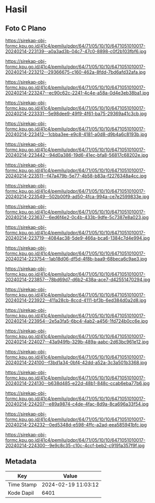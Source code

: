 # Hasil

## Foto C Plano

https://sirekap-obj-formc.kpu.go.id/41c4/pemilu/pdpr/64/71/05/10/10/6471051010017-20240214-223139--a0a3ad3b-04c7-47c0-8898-c0f2b103fbf6.jpg

https://sirekap-obj-formc.kpu.go.id/41c4/pemilu/pdpr/64/71/05/10/10/6471051010017-20240214-223212--29366675-c160-462a-8fdd-7bd6afd32afa.jpg

https://sirekap-obj-formc.kpu.go.id/41c4/pemilu/pdpr/64/71/05/10/10/6471051010017-20240214-223247--ec90c62c-2241-4c4e-a58a-0d4e3eb38ba1.jpg

https://sirekap-obj-formc.kpu.go.id/41c4/pemilu/pdpr/64/71/05/10/10/6471051010017-20240214-223331--5e98dee9-49f9-4f61-ba75-29369a41c3cb.jpg

https://sirekap-obj-formc.kpu.go.id/41c4/pemilu/pdpr/64/71/05/10/10/6471051010017-20240214-223412--1cbba3ee-e9c8-4181-a0d8-d9b4a6c8193b.jpg

https://sirekap-obj-formc.kpu.go.id/41c4/pemilu/pdpr/64/71/05/10/10/6471051010017-20240214-223442--94d0a386-19d6-41ec-bfa8-56817c68202e.jpg

https://sirekap-obj-formc.kpu.go.id/41c4/pemilu/pdpr/64/71/05/10/10/6471051010017-20240214-223511--f47a479b-5e77-4b58-b83a-f2276348a4cc.jpg

https://sirekap-obj-formc.kpu.go.id/41c4/pemilu/pdpr/64/71/05/10/10/6471051010017-20240214-223549--502b00f9-ad50-4fca-994a-ce7e2599833e.jpg

https://sirekap-obj-formc.kpu.go.id/41c4/pemilu/pdpr/64/71/05/10/10/6471051010017-20240214-223637--6ed6f4e2-0c4b-433b-9dfe-5c7387e8a023.jpg

https://sirekap-obj-formc.kpu.go.id/41c4/pemilu/pdpr/64/71/05/10/10/6471051010017-20240214-223719--4084ac38-5de9-466a-bca6-1384c7d4e994.jpg

https://sirekap-obj-formc.kpu.go.id/41c4/pemilu/pdpr/64/71/05/10/10/6471051010017-20240214-223754--1ab18d06-df5d-4f8b-baa9-68beca6c9ae3.jpg

https://sirekap-obj-formc.kpu.go.id/41c4/pemilu/pdpr/64/71/05/10/10/6471051010017-20240214-223857--78bd69d7-d6b2-438a-ace7-d42551470294.jpg

https://sirekap-obj-formc.kpu.go.id/41c4/pemilu/pdpr/64/71/05/10/10/6471051010017-20240214-223922--411a28cb-8ccd-4111-bf3b-6ed384d0a2d8.jpg

https://sirekap-obj-formc.kpu.go.id/41c4/pemilu/pdpr/64/71/05/10/10/6471051010017-20240214-223954--2e5a3fa5-6bc4-4ab2-a456-1fd724b0cc6e.jpg

https://sirekap-obj-formc.kpu.go.id/41c4/pemilu/pdpr/64/71/05/10/10/6471051010017-20240214-224027--43a949fb-329b-489a-aabc-2d63bc961e12.jpg

https://sirekap-obj-formc.kpu.go.id/41c4/pemilu/pdpr/64/71/05/10/10/6471051010017-20240214-224100--f3bd1a34-0bf4-42dd-a52a-3c3a501b3368.jpg

https://sirekap-obj-formc.kpu.go.id/41c4/pemilu/pdpr/64/71/05/10/10/6471051010017-20240214-224130--b638d485-e22d-48b1-848c-ccab6eba77b6.jpg

https://sirekap-obj-formc.kpu.go.id/41c4/pemilu/pdpr/64/71/05/10/10/6471051010017-20240214-224207--e89a9874-c4de-4fac-8d9a-8ca696a33f54.jpg

https://sirekap-obj-formc.kpu.go.id/41c4/pemilu/pdpr/64/71/05/10/10/6471051010017-20240214-224232--0ed5348d-e598-4ffc-a2ad-eea585941bfc.jpg

https://sirekap-obj-formc.kpu.go.id/41c4/pemilu/pdpr/64/71/05/10/10/6471051010017-20240214-224300--9e9c8c35-c10c-4ccf-beb2-c9191a357f9f.jpg


## Metadata

| Key        | Value               |
| ---------- | ------------------- |
| Time Stamp | 2024-02-19 11:03:12 |
| Kode Dapil | 6401                |



